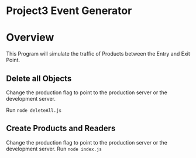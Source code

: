 # Project3 Event Generator

# Overview

This Program will simulate the traffic of Products between the Entry and Exit Point.

## Delete all Objects

Change the production flag to point to the production server or the development server.

Run `node deleteAll.js `
## Create Products and Readers

Change the production flag to point to the production server or the development server.
Run `node index.js `

